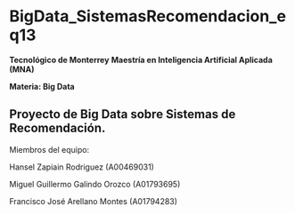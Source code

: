 # BigData_SistemasRecomendacion_eq13

**Tecnológico de Monterrey**
**Maestría en Inteligencia Artificial Aplicada (MNA)**

**Materia: Big Data**

## Proyecto de Big Data sobre Sistemas de Recomendación. 

Miembros del equipo: 

Hansel Zapiain Rodriguez (A00469031)

Miguel Guillermo Galindo Orozco (A01793695) 

Francisco José Arellano Montes (A01794283)
